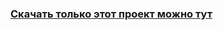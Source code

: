 ### [Скачать только этот проект можно тут](https://minhaskamal.github.io/DownGit/#/home?url=https://github.com/Efmprof/kpo-hse-22/tree/main/ReversiConsoleGame)
